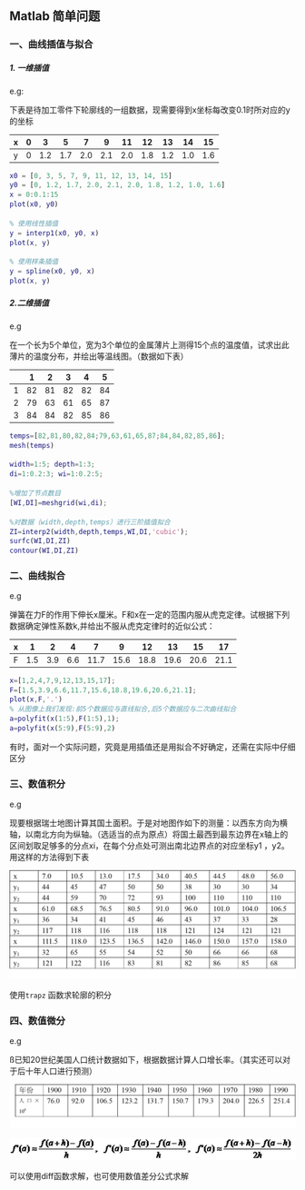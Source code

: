 ## Matlab 简单问题

### 一、曲线插值与拟合

##### 1. 一维插值

e.g:

下表是待加工零件下轮廓线的一组数据，现需要得到x坐标每改变0.1时所对应的y的坐标

| x    | 0    | 3    | 5    | 7    | 9    | 11   | 12   | 13   | 14   | 15   |
| ---- | ---- | ---- | ---- | ---- | ---- | ---- | ---- | ---- | ---- | ---- |
| y    | 0    | 1.2  | 1.7  | 2.0  | 2.1  | 2.0  | 1.8  | 1.2  | 1.0  | 1.6  |

```matlab
x0 = [0, 3, 5, 7, 9, 11, 12, 13, 14, 15]
y0 = [0, 1.2, 1.7, 2.0, 2.1, 2.0, 1.8, 1.2, 1.0, 1.6]
x = 0:0.1:15
plot(x0, y0)

% 使用线性插值
y = interp1(x0, y0, x)
plot(x, y)

% 使用样条插值
y = spline(x0, y0, x)
plot(x, y)
```

##### 2.二维插值

e.g

在一个长为5个单位，宽为3个单位的金属薄片上测得15个点的温度值，试求出此薄片的温度分布，并绘出等温线图。（数据如下表）

|      | 1    | 2    | 3    | 4    | 5    |
| ---- | ---- | ---- | ---- | ---- | ---- |
| 1    | 82   | 81   | 82   | 82   | 84   |
| 2    | 79   | 63   | 61   | 65   | 87   |
| 3    | 84   | 84   | 82   | 85   | 86   |

```matlab
temps=[82,81,80,82,84;79,63,61,65,87;84,84,82,85,86];
mesh(temps) 

width=1:5; depth=1:3; 
di=1:0.2:3; wi=1:0.2:5;

%增加了节点数目
[WI,DI]=meshgrid(wi,di);

%对数据（width,depth,temps）进行三阶插值拟合
ZI=interp2(width,depth,temps,WI,DI,'cubic'); 
surfc(WI,DI,ZI)
contour(WI,DI,ZI)

```

### 二、曲线拟合

e.g

弹簧在力F的作用下伸长x厘米。F和x在一定的范围内服从虎克定律。试根据下列数据确定弹性系数k,并给出不服从虎克定律时的近似公式：

| x    | 1    | 2    | 4    | 7    | 9    | 12   | 13   | 15   | 17   |
| ---- | ---- | ---- | ---- | ---- | ---- | ---- | ---- | ---- | ---- |
| F    | 1.5  | 3.9  | 6.6  | 11.7 | 15.6 | 18.8 | 19.6 | 20.6 | 21.1 |

```matlab
x=[1,2,4,7,9,12,13,15,17]; 
F=[1.5,3.9,6.6,11.7,15.6,18.8,19.6,20.6,21.1];
plot(x,F,'.')
% 从图像上我们发现:前5个数据应与直线拟合,后5个数据应与二次曲线拟合
a=polyfit(x(1:5),F(1:5),1);  
a=polyfit(x(5:9),F(5:9),2)
```

有时，面对一个实际问题，究竟是用插值还是用拟合不好确定，还需在实际中仔细区分

### 三、数值积分

e.g

现要根据瑞士地图计算其国土面积。于是对地图作如下的测量：以西东方向为横轴，以南北方向为纵轴。（选适当的点为原点）将国土最西到最东边界在x轴上的区间划取足够多的分点xi，在每个分点处可测出南北边界点的对应坐标y1 ，y2。用这样的方法得到下表

![图片1](img\图片1.jpg)

使用`trapz` 函数求轮廓的积分

### 四、数值微分

e.g

ß已知20世纪美国人口统计数据如下，根据数据计算人口增长率。（其实还可以对于后十年人口进行预测）

![图片2](img\图片2.jpg)

![图片3](img\图片3.jpg)

可以使用diff函数求解，也可使用数值差分公式求解

